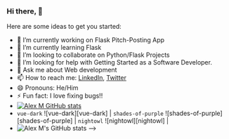 ### Hi there, 👋

Here are some ideas to get you started:

- 🔭 I’m currently working on Flask Pitch-Posting App
- 🌱 I’m currently learning Flask
- 👯 I’m looking to collaborate on Python/Flask Projects
- 🤔 I’m looking for help with Getting Started as a Software Developer.
- 💬 Ask me about Web development
- 📫 How to reach me: [LinkedIn](https://www.linkedin.com/in/alex-m-maina/), [Twitter](https://twitter.com/MainaAlexM)
- 😄 Pronouns: He/Him
- ⚡ Fun fact: I love fixing bugs!!
- [![Alex M GitHub stats](https://github-readme-stats.vercel.app/api?username=Mathenge-alex&show_icons=true)](https://github.com/Mathenge-Alex/github-readme-stats)
- `vue-dark` ![vue-dark][vue-dark] | `shades-of-purple` ![shades-of-purple][shades-of-purple] | `nightowl` ![nightowl][nightowl] |
- ![Alex M's GitHub stats](https://github-readme-stats.vercel.app/api?username=Mathenge-Alex&show_icons=true&count_private=true)
-->

